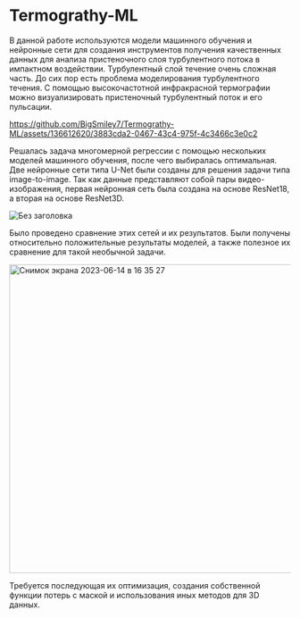 # Termograthy-ML
В данной работе используются модели машинного обучения и нейронные сети для создания инструментов получения качественных данных для анализа пристеночного слоя турбулентного потока в импактном воздействии. Турбулентный слой течение очень сложная часть. До сих пор есть проблема моделирования турбулентного течения. С помощью высокочастотной инфракрасной термографии можно визуализировать пристеночный турбулентный поток и его пульсации. 

https://github.com/BigSmiley7/Termograthy-ML/assets/136612620/3883cda2-0467-43c4-975f-4c3466c3e0c2

Решалась задача многомерной регрессии с помощью нескольких моделей машинного обучения, после чего выбиралась оптимальная. Две нейронные сети типа U-Net были созданы для решения задачи типа image-to-image. Так как данные представляют собой пары видео-изображения, первая нейронная сеть была создана на основе ResNet18, а вторая на основе ResNet3D. 

![Без заголовка](https://github.com/BigSmiley7/Termograthy-ML/assets/136612620/b1e49dab-4733-4cde-8040-575485a69638)

Было проведено сравнение этих сетей и их результатов. Были получены относительно положительные результаты моделей, а также полезное их сравнение для такой необычной задачи.

<img width="553" alt="Снимок экрана 2023-06-14 в 16 35 27" src="https://github.com/BigSmiley7/Termograthy-ML/assets/136612620/d08a4b37-af17-4a92-85f8-a66e24c02b01">

Требуется последующая их оптимизация, создания собственной функции потерь с маской и использования иных методов для 3D данных.
